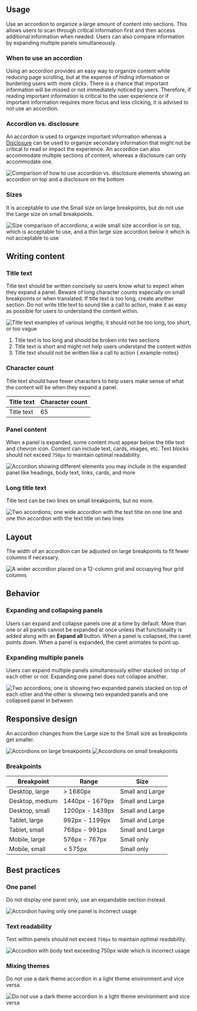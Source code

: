 ## Usage 
Use an accordion to organize a large amount of content into sections. This allows users to scan through critical information first and then access additional information when needed. Users can also compare information by expanding multiple panels simultaneously.

### When to use an accordion 
Using an accordion provides an easy way to organize content while reducing page scrolling, but at the expense of hiding information or burdening users with more clicks. There is a chance that important information will be missed or not immediately noticed by users. Therefore, if reading important information is critical to the user experience or if important information requires more focus and less clicking, it is advised to not use an accordion.

### Accordion vs. disclosure 
An accordion is used to organize important information whereas a [Disclosure](/patterns/dislosure/) can be used to organize secondary information that might not be critical to read or impact the experience. An accordion can also accommodate multiple sections of content, whereas a disclosure can only accommodate one.

<uxdot-example>
   <img src="../accordion-vs-disclosure.png" alt="Comparison of how to use accordion vs. disclosure elements showing an accordion on top and a disclosure on the bottom">
</uxdot-example>

### Sizes 
It is acceptable to use the Small size on large breakpoints, but do not use the Large size on small breakpoints.

<uxdot-example>
   <img src="../accordion-sizes-best-practices.png" alt="Size comparison of accordions; a wide small size accordion is on top, which is acceptable to use, and a thin large size accordion below it which is not acceptable to use">
</uxdot-example>


## Writing content 
### Title text 
Title text should be written concisely so users know what to expect when they expand a panel. Beware of long character counts especially on small breakpoints or when translated. If title text is too long, create another section. Do not write title text to sound like a call to action, make it as easy as possible for users to understand the content within.

<uxdot-example>
   <img src="../accordion-title-text.png" alt="Title text examples of various lengths; it should not be too long, too short, or too vague">
</uxdot-example>

1) Title text is too long and should be broken into two sections
2) Title text is short and might not help users understand the content within
3) Title text should not be written like a call to action
   {.example-notes}

### Character count 
Title text should have fewer characters to help users make sense of what the content will be when they expand a panel.

<rh-table>
  <table>
    <thead>
      <tr>
        <th scope="col" data-label="Title text">Title text</th>
        <th scope="col" data-label="Character count">Character count</th>
      </tr>
    </thead>
    <tbody>
      <tr>
        <td data-label="Title text">Title text</td>
        <td data-label="Character count">65</td>
      </tr>
    </tbody>
  </table>
</rh-table>
    
### Panel content 
When a panel is expanded, some content must appear below the title text and chevron icon. Content can include text, cards, images, etc. Text blocks should not exceed `750px` to maintain optimal readability.

<uxdot-example>
  <img src="../accordion-panel-content.png" alt="Accordion showing different elements you may include in the expanded panel like headings, body text, links, cards, and more">
</uxdot-example>

### Long title text 
Title text can be two lines on small breakpoints, but no more.

<uxdot-example width-adjustment="544px">
  <img src="../accordion-long-title-text.png" alt="Two accordions; one wide accordion with the text title on one line and one thin accordion with the text title on two lines">
</uxdot-example>

## Layout 
The width of an accordion can be adjusted on large breakpoints to fit fewer columns if necessary.

<uxdot-example width-adjustment="872px">
  <img src="../accordion-layout.png" alt="A wider accordion placed on a 12-column grid and occupying four grid columns">
</uxdot-example>

## Behavior

### Expanding and collapsing panels 
Users can expand and collapse panels one at a time by default. More than one or all panels cannot be expanded at once unless that functionality is added along with an **Expand all** button. When a panel is collapsed, the caret points down. When a panel is expanded, the caret animates to point up.

### Expanding multiple panels 
Users can expand multiple panels simultaneously either stacked on top of each other or not. Expanding one panel does not collapse another.

<uxdot-example width-adjustment="872px" >
  <img src="../accordion-expanding-multiple-panels.png" alt="Two accordions; one is showing two expanded panels stacked on top of each other and the other is showing two expanded panels and one collapsed panel in between">
</uxdot-example>

## Responsive design 
An accordion changes from the Large size to the Small size as breakpoints get smaller.

<uxdot-example no-border variant="full">
  <img src="../accordion-breakpoints-large.png" alt="Accordions on large breakpoints">
</uxdot-example>

<uxdot-example no-border width-adjustment="576px" alignment="left" variant="full">
  <img src="../accordion-breakpoints-small.png" alt="Accordions on small breakpoints">
</uxdot-example>

### Breakpoints

<rh-table>
  <table>
    <thead>
      <tr>
        <th scope="col" data-label="Breakpoint">Breakpoint</th>
        <th scope="col" data-label="Range">Range</th>
        <th scope="col" data-label="Size">Size</th>
      </tr>
    </thead>
    <tbody>
      <tr>
        <td data-label="Breakpoint">Desktop, large</td>
        <td data-label="Range">> 1680px</td>
        <td data-label="Size">Small and Large</td>
      </tr>
      <tr>
        <td data-label="Breakpoint">Desktop, medium</td>
        <td data-label="Range">1440px - 1679px</td>
        <td data-label="Size">Small and Large</td>
      </tr>
      <tr>
        <td data-label="Breakpoint">Desktop, small</td>
        <td data-label="Range">1200px - 1439px</td>
        <td data-label="Size">Small and Large</td>
      </tr>
      <tr>
        <td data-label="Breakpoint">Tablet, large</td>
        <td data-label="Range">992px - 1199px</td>
        <td data-label="Size">Small and Large</td>
      </tr>
      <tr>
        <td data-label="Breakpoint">Tablet, small</td>
        <td data-label="Range">768px - 991px</td>
        <td data-label="Size">Small and Large</td>
      </tr>
      <tr>
        <td data-label="Breakpoint">Mobile, large</td>
        <td data-label="Range">576px - 767px</td>
        <td data-label="Size">Small only</td>
      </tr>
      <tr>
        <td data-label="Breakpoint">Mobile, small</td>
        <td data-label="Range">< 575px</td>
        <td data-label="Size">Small only</td>
      </tr>
    </tbody>
  </table>
</rh-table>

## Best practices 
### One panel 
Do not display one panel only, use an expandable section instead.

<uxdot-example danger>
  <img src="../accordion-best-practice-1.png" alt="Accordion having only one panel is incorrect usage">
</uxdot-example>

### Text readability 
Text within panels should not exceed `750px` to maintain optimal readability.

<uxdot-example danger>
  <img src="../accordion-best-practice-2.png" alt="Accordion with body text exceeding 750px wide which is incorrect usage">
</uxdot-example>


### Mixing themes 
Do not use a dark theme accordion in a light theme environment and vice versa.

<uxdot-example danger>
  <img src="../accordion-best-practice-3.png" alt="Do not use a dark theme accordion in a light theme environment and vice versa">
</uxdot-example>
